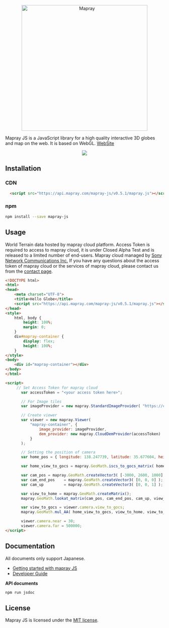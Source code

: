[<p align="center"><img width="400" alt="Mapray" src="https://storage.googleapis.com/ino-sandbox.appspot.com/github/mainlogo.png"></p>](https://mapray.com/)

Mapray JS is a JavaScript library for a high quality interactive 3D globes and map on the web. It is based on WebGL.
[WebSite](https://mapray.com)

[<p align="center"><img src="https://storage.googleapis.com/ino-sandbox.appspot.com/github/fujisan.jpg" /></p>](https://mapray.com/nextRambler.html)

## Installation
### CDN
```html
  <script src="https://api.mapray.com/mapray-js/v0.5.1/mapray.js"></script>
```

### npm
```bash
npm install --save mapray-js
```

## Usage
World Terrain data hosted by mapray cloud platform. Access Token is required to access to mapray cloud, it is under Closed Alpha Test and is released to a limited number of end-users. 
Mapray cloud managed by [Sony Network Communications Inc.](https://www.sonynetwork.co.jp/corporation/en/) If you have any questions about the access token of mapray cloud or the services of mapray cloud, please contact us from the [contact page](https://mapray.com/contact.html).
```html
<!DOCTYPE html>
<html>
<head>
    <meta charset="UTF-8">
    <title>Hello Globe</title>
    <script src="https://api.mapray.com/mapray-js/v0.5.1/mapray.js"></script>
</head>
<style>
    html, body {
        height: 100%;
        margin: 0;
    }
    div#mapray-container {
        display: flex;
        height: 100%;
    }
</style>
<body>
    <div id="mapray-container"></div>
</body>
</html>

<script>
     // Set Access Token for mapray cloud
       var accessToken = "<your access token here>";

       // For Image tiles
       var imageProvider = new mapray.StandardImageProvider( "https://cyberjapandata.gsi.go.jp/xyz/seamlessphoto/", ".jpg", 256, 0, 18 );

       // Create viewer
       var viewer = new mapray.Viewer(
           "mapray-container", {
               image_provider: imageProvider,
               dem_provider: new mapray.CloudDemProvider(accessToken)
           }
       );

       // Setting the position of camera
       var home_pos = { longitude: 138.247739, latitude: 35.677604, height: 3000 };

       var home_view_to_gocs = mapray.GeoMath.iscs_to_gocs_matrix( home_pos, mapray.GeoMath.createMatrix());

       var cam_pos = mapray.GeoMath.createVector3( [-3000, 2600, 1000] );
       var cam_end_pos    = mapray.GeoMath.createVector3( [0, 0, 0] );
       var cam_up         = mapray.GeoMath.createVector3( [0, 0, 1] );

       var view_to_home = mapray.GeoMath.createMatrix();
       mapray.GeoMath.lookat_matrix(cam_pos, cam_end_pos, cam_up, view_to_home);

       var view_to_gocs = viewer.camera.view_to_gocs;
       mapray.GeoMath.mul_AA( home_view_to_gocs, view_to_home, view_to_gocs );

       viewer.camera.near = 30;
       viewer.camera.far = 500000;
</script>
```

## Documentation
All documents only support Japanese.
- [Getting started with mapray JS](/doc/public/GettingStarted.md)
- [Developer Guide](/doc/public/MaprayDeveloperGuideMod.md)

**API documents**
```bash
npm run jsdoc
```

## License
Mapray JS is licensed under the [MIT license](/LICENSE).
